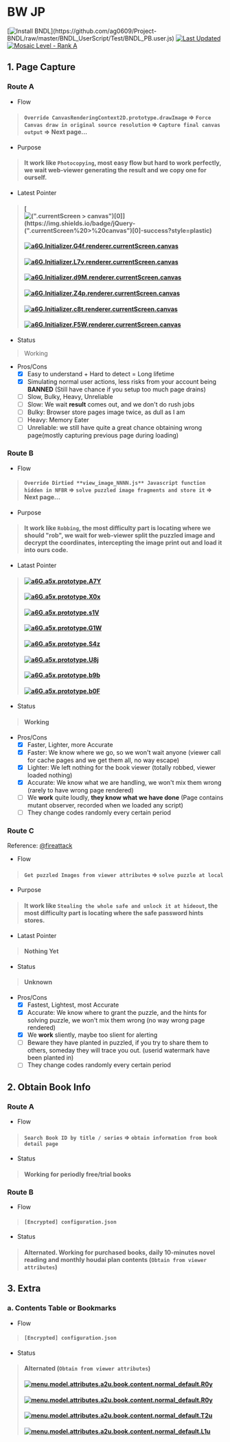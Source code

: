 # BW JP

[![Install BNDL](https://img.shields.io/badge/Install-BNDL%20(Bootstrap%20Ver.)-green?style=plastic)](https://github.com/ag0609/Project-BNDL/raw/master/BNDL_UserScript/Test/BNDL_PB.user.js) [![Last Updated](https://img.shields.io/badge/Lastest%20Version-20230309.0-green?style=plastic)](#) [![Mosaic Level - Rank A](https://img.shields.io/badge/Mosaic%20Level-Rank%20A-critical?style=plastic)](https://www.bilibili.com/read/cv7181895)

## 1. Page Capture

### Route A
- Flow

> #### `Override CanvasRenderingContext2D.prototype.drawImage` => `Force Canvas draw in original source resolution` => `Capture final canvas output` => Next page...

- Purpose

> #### It work like `Photocopying`, most easy flow but hard to work perfectly, we wait web-viewer generating the **result** and we copy one for ourself.

- Latest Pointer

> #### [![$(".currentScreen > canvas")[0]](https://img.shields.io/badge/jQuery-$(".currentScreen%20>%20canvas")[0]-success?style=plastic)](#)
> #### [![a6G.Initializer.G4f.renderer.currentScreen.canvas](https://img.shields.io/badge/viewer__image__2.0.25__2023--10--06.js-N%46%42%52.a6G.Initializer.G4f.renderer.currentScreen.canvas-success?style=plastic)](#)
> #### [![a6G.Initializer.L7v.renderer.currentScreen.canvas](https://img.shields.io/badge/viewer__image__2.0.24__2023--02--22.js-N%46%42%52.a6G.Initializer.L7v.renderer.currentScreen.canvas-inactive?style=plastic)](#)
> #### [![a6G.Initializer.d9M.renderer.currentScreen.canvas](https://img.shields.io/badge/viewer__image__2.0.23__2023--02--15.js-N%46%42%52.a6G.Initializer.d9M.renderer.currentScreen.canvas-inactive?style=plastic)](#)
> #### [![a6G.Initializer.Z4p.renderer.currentScreen.canvas](https://img.shields.io/badge/viewer__image__2.0.20__2021--10--26.js-N%46%42%52.a6G.Initializer.Z4p.renderer.currentScreen.canvas-inactive?style=plastic)](#)
> #### [![a6G.Initializer.c8t.renderer.currentScreen.canvas](https://img.shields.io/badge/viewer__image__2.0.19__2021--09--30.js-N%46%42%52.a6G.Initializer.c8t.renderer.currentScreen.canvas-inactive?style=plastic)](#)
> #### [![a6G.Initializer.F5W.renderer.currentScreen.canvas](https://img.shields.io/badge/viewer__image__2.0.17__2021--03--05.js-N%46%42%52.a6G.Initializer.F5W.renderer.currentScreen.canvas-inactive?style=plastic)](#)

- Status
> Working

- Pros/Cons
  - [x] Easy to understand + Hard to detect = Long lifetime
  - [x] Simulating normal user actions, less risks from your account being **BANNED** (Still have chance if you setup too much page drains)
  - [ ] Slow, Bulky, Heavy, Unreliable
  - [ ] Slow: We wait **result** comes out, and we don't do rush jobs
  - [ ] Bulky: Browser store pages image twice, as dull as I am
  - [ ] Heavy: Memory Eater
  - [ ] Unreliable: we still have quite a great chance obtaining wrong page(mostly capturing previous page during loading)

### Route B
- Flow

> #### `Override Dirtied **view_image_NNNN.js** Javascript function hidden in NFBR` => `solve puzzled image fragments and store it` => Next page...

- Purpose

> #### It work like `Robbing`, the most difficulty part is locating where we should "rob", we wait for web-viewer split the puzzled image and decrypt the coordinates, intercepting the image print out and load it into ours code.

- Latast Pointer

> #### [![a6G.a5x.prototype.A7Y](https://img.shields.io/badge/viewer__image__2.0.25__2023--10--06.js-N%46%42%52.a6G.a5x.prototype.A7Y-success?style=plastic)](#)
> #### [![a6G.a5x.prototype.X0x](https://img.shields.io/badge/viewer__image__2.0.24__2023--02--22.js-N%46%42%52.a6G.a5x.prototype.X0x-inactive?style=plastic)](#)
> #### [![a6G.a5x.prototype.s1V](https://img.shields.io/badge/viewer__image__2.0.23__2023--02--15.js-N%46%42%52.a6G.a5x.prototype.s1V-inactive?style=plastic)](#)
> #### [![a6G.a5x.prototype.G1W](https://img.shields.io/badge/viewer__image__2.0.20__2021--10--26.js-N%46%42%52.a6G.a5x.prototype.G1W-inactive?style=plastic)](#)
> #### [![a6G.a5x.prototype.S4z](https://img.shields.io/badge/viewer__image__2.0.19__2021--09--30.js-N%46%42%52.a6G.a5x.prototype.S4z-inactive?style=plastic)](#)
> #### [![a6G.a5x.prototype.U8j](https://img.shields.io/badge/viewer__image__2.0.17__2021--03--05.js-N%46%42%52.a6G.a5x.prototype.U8j-inactive?style=plastic)](#)
> #### [![a6G.a5x.prototype.b9b](https://img.shields.io/badge/viewer__image__2.0.10__2019--09--18.js-N%46%42%52.a6G.a5x.prototype.b9b-inactive?style=plastic)](#)
> #### [![a6G.a5x.prototype.b0F](https://img.shields.io/badge/viewer__image__v0.1.10__2018--11--15.js-N%46%42%52.a6G.a5x.prototype.b0F-inactive?style=plastic)](#)

- Status

> #### Working

- Pros/Cons
  - [x] Faster, Lighter, more Accurate
  - [x] Faster: We know where we go, so we won't wait anyone (viewer call for cache pages and we get them all, no way escape)
  - [x] Lighter: We left nothing for the book viewer (totally robbed, viewer loaded nothing)
  - [x] Accurate: We know what we are handling, we won't mix them wrong (rarely to have wrong page rendered)
  - [ ] We **work** quite loudly, __they know what we have done__ (Page contains mutant observer, recorded when we loaded any script)
  - [ ] They change codes randomly every certain period

### Route C

Reference: [@fireattack](https://fireattack.wordpress.com/2021/08/27/a-better-way-to-dump-b%6f%6fkwalker/)

- Flow

> #### `Get puzzled Images from viewer attributes` => `solve puzzle at local`

- Purpose

> #### It work like `Stealing the whole safe and unlock it at hideout`, the most difficulty part is locating where the safe password hints stores.

- Latast Pointer

> #### Nothing Yet

- Status

> #### Unknown

- Pros/Cons
  - [x] Fastest, Lightest, most Accurate
  - [x] Accurate: We know where to grant the puzzle, and the hints for solving puzzle, we won't mix them wrong (no way wrong page rendered)
  - [x] We **work** sliently, maybe too slient for alerting
  - [ ] Beware they have planted in puzzled, if you try to share them to others, someday they will trace you out. (userid watermark have been planted in)
  - [ ] They change codes randomly every certain period

## 2. Obtain Book Info

### Route A
- Flow

> #### `Search Book ID by title / series` => `obtain information from book detail page`

- Status

> #### Working for periodly free/trial books

### Route B
- Flow

> #### `[Encrypted] configuration.json`

- Status

> #### Alternated. Working for purchased books, daily 10-minutes novel reading and monthly houdai plan contents (`Obtain from viewer attributes`)

## 3. Extra

### a. Contents Table or Bookmarks
- Flow

> #### `[Encrypted] configuration.json`

- Status

> #### Alternated (`Obtain from viewer attributes`)
> #### [![menu.model.attributes.a2u.book.content.normal_default.R0y](https://img.shields.io/badge/viewer__image__2.0.25__2023--10--06.js-menu.model.attributes.a2u.book.content.normal_default.R0y-success?style=plastic)](#)
> #### [![menu.model.attributes.a2u.book.content.normal_default.R0y](https://img.shields.io/badge/viewer__image__2.0.24__2023--02--22.js-menu.model.attributes.a2u.book.content.normal_default.R0y-inactaive?style=plastic)](#)
> #### [![menu.model.attributes.a2u.book.content.normal_default.T2u](https://img.shields.io/badge/viewer__image__2.0.23__2023--02--15.js-menu.model.attributes.a2u.book.content.normal_default.T2u-inactive?style=plastic)](#)
> #### [![menu.model.attributes.a2u.book.content.normal_default.L1u](https://img.shields.io/badge/viewer__image__2.0.20__2021--10--26.js-menu.model.attributes.a2u.book.content.normal_default.L1u-inactive?style=plastic)](#)
